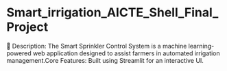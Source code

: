 # Smart_irrigation_AICTE_Shell_Final_Project
📌 Description: The Smart Sprinkler Control System is a machine learning-powered web application designed to assist farmers in automated irrigation management.Core Features:  Built using Streamlit for an interactive UI.
